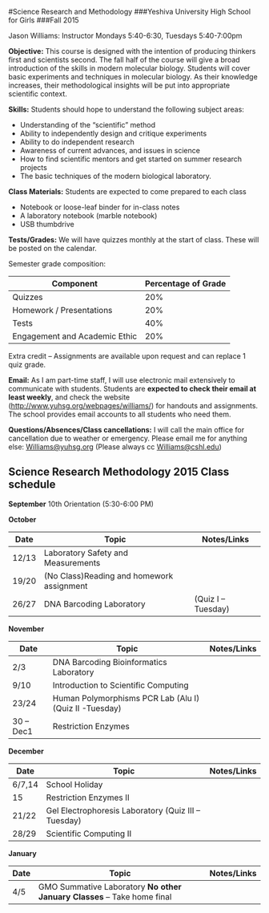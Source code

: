 #Science Research and Methodology###Yeshiva University High School for Girls###Fall 2015Jason Williams: InstructorMondays 5:40-6:30, Tuesdays 5:40-7:00pm**Objective:** This course is designed with the intention of producing thinkers first and scientists second. The fall half of the course will give a broad introduction of the skills in modern molecular biology. Students will cover basic experiments and techniques in molecular biology. As their knowledge increases, their methodological insights will be put into appropriate scientific context.**Skills:** Students should hope to understand the following subject areas:* Understanding of the “scientific” method* Ability to independently design and critique experiments* Ability to do independent research* Awareness of current advances, and issues in science* How to find scientific mentors and get started on summer research projects* The basic techniques of the modern biological laboratory.  **Class Materials:** Students are expected to come prepared to each class* Notebook or loose-leaf binder for in-class notes* A laboratory notebook (marble notebook)
* USB thumbdrive **Tests/Grades:** We will have quizzes monthly at the start of class. These will be posted on the calendar. Semester grade composition: 

|Component|Percentage of Grade|
|---------|-------------------|
|Quizzes|20%|
|Homework / Presentations|20%|
|Tests|40%|
|Engagement and Academic Ethic	|20%|
Extra credit – Assignments are available upon request and can replace 1 quiz grade. **Email:** As I am part-time staff, I will use electronic mail extensively to communicate with students. Students are **expected to check their email at least weekly**, and check the website (http://www.yuhsg.org/webpages/williams/) for handouts and assignments. The school provides email accounts to all students who need them. **Questions/Absences/Class cancellations:** I will call the main office for cancellation due to weather or emergency. Please email me for anything else: Williams@yuhsg.org (Please always cc Williams@cshl.edu)## Science Research Methodology 2015 Class schedule**September**10th Orientation (5:30-6:00 PM)**October**
|Date|Topic|Notes/Links|
|----|-----|-----------|
|12/13|Laboratory Safety and Measurements||
|19/20|(No Class)Reading and homework assignment||
|26/27|DNA Barcoding Laboratory|(Quiz I – Tuesday)||
**November**

|Date|Topic|Notes/Links|
|----|-----|-----------|
|2/3|DNA Barcoding Bioinformatics Laboratory||
|9/10|Introduction to Scientific Computing|||23/24|Human Polymorphisms PCR Lab (Alu I) (Quiz II -Tuesday)||
|30 – Dec1|Restriction Enzymes||
**December**

|Date|Topic|Notes/Links|
|----|-----|-----------|
|6/7,14|School Holiday||
|15|Restriction Enzymes II||
|21/22|Gel Electrophoresis Laboratory (Quiz III – Tuesday)||
|28/29|Scientific Computing II||
**January**

|Date|Topic|Notes/Links|
|----|-----|-----------||4/5|GMO Summative Laboratory **No other January Classes** – Take home final||